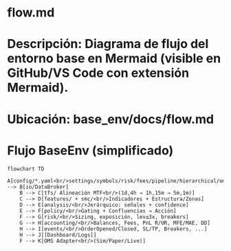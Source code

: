 # flow.md
# Descripción: Diagrama de flujo del entorno base en Mermaid (visible en GitHub/VS Code con extensión Mermaid).
# Ubicación: base_env/docs/flow.md

# Flujo BaseEnv (simplificado)

```mermaid
flowchart TD
    A[config/*.yaml<br/>settings/symbols/risk/fees/pipeline/hierarchical/oms] --> B[io/DataBroker]
    B --> C[tfs/ Alineación MTF<br/>(1d,4h → 1h,15m → 5m,1m)]
    C --> D[features/ + smc/<br/>Indicadores + Estructura/Zonas]
    D --> E[analysis/<br/>Jerárquico: señales + confidence]
    E --> F[policy/<br/>Gating + Confluencias → Acción]
    F --> G[risk/<br/>Sizing, exposición, lev≤3x, breakers]
    G --> H[accounting/<br/>Balances, Fees, PnL R/UR, MFE/MAE, DD]
    H --> I[events/<br/>OrderOpened/Closed, SL/TP, Breakers, ...]
    H --> J[[Dashboard/Logs]]
    F --> K[OMS Adapter<br/>(Sim/Paper/Live)]
